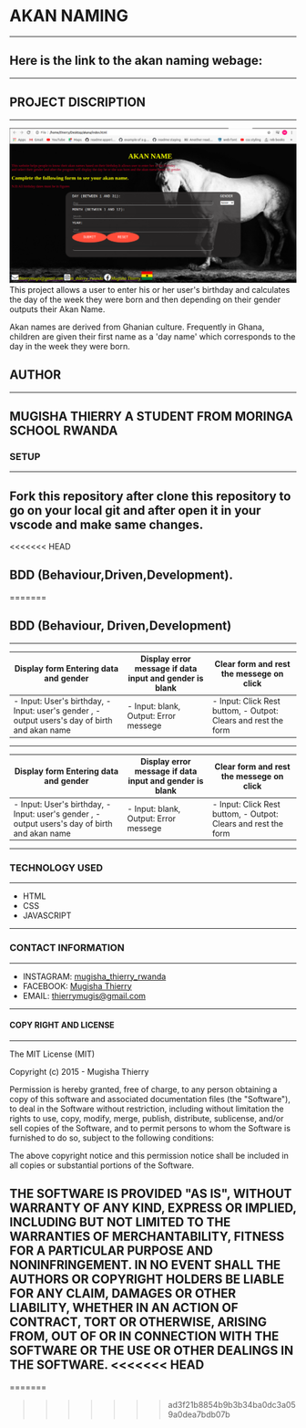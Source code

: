 # AKAN NAMING
---
Here is the link to the akan naming webage:
---
---
## PROJECT DISCRIPTION
---
![](images/screenshoot.png)
This project allows a user to enter his or her user's birthday and calculates the day of the week they were born and then depending on their gender outputs their Akan Name. 

Akan names are derived from Ghanian culture. Frequently in Ghana, children are given their first name as a 'day name' which corresponds to the day in the week they were born.
## AUTHOR
---
MUGISHA THIERRY
A STUDENT FROM MORINGA SCHOOL RWANDA 
---
### SETUP
---
Fork this repository after clone this repository to go on your local git and after open it in your vscode and make same changes.
--- 
<<<<<<< HEAD
## BDD (Behaviour,Driven,Development).
=======
## BDD (Behaviour, Driven,Development)
---
Display form Entering data and gender| Display error message if data input and gender is blank| Clear form and rest the messege on click|
 |--------------------|---------------------|------------------|
 |- Input: User's birthday, - Input: user's gender , - output users's day of birth and akan name|- Input: blank, Output: Error messege | - Input: Click Rest buttom, - Outpot: Clears and rest the form|
---
 |Display form Entering data and gender| Display error message if data input and gender is blank| Clear form and rest the messege on click|
 |--------------------|---------------------|------------------|
 |- Input: User's birthday, - Input: user's gender , - output users's day of birth and akan name|- Input: blank, Output: Error messege | - Input: Click Rest buttom, - Outpot: Clears and rest the form|
---

### TECHNOLOGY USED
---
- HTML
- CSS
- JAVASCRIPT
---
### CONTACT INFORMATION
---
- INSTAGRAM: [mugisha_thierry_rwanda](https://www.instagram.com)
- FACEBOOK: [Mugisha Thierry](https://www.facebook.com)
- EMAIL: [thierrymugis@gmail.com](https://www.gmail.com)
---
#### COPY RIGHT AND LICENSE
---
The MIT License (MIT)

Copyright (c) 2015 - Mugisha Thierry

Permission is hereby granted, free of charge, to any person obtaining a copy
of this software and associated documentation files (the "Software"), to deal
in the Software without restriction, including without limitation the rights
to use, copy, modify, merge, publish, distribute, sublicense, and/or sell
copies of the Software, and to permit persons to whom the Software is
furnished to do so, subject to the following conditions:

The above copyright notice and this permission notice shall be included in all
copies or substantial portions of the Software.

THE SOFTWARE IS PROVIDED "AS IS", WITHOUT WARRANTY OF ANY KIND, EXPRESS OR
IMPLIED, INCLUDING BUT NOT LIMITED TO THE WARRANTIES OF MERCHANTABILITY,
FITNESS FOR A PARTICULAR PURPOSE AND NONINFRINGEMENT. IN NO EVENT SHALL THE
AUTHORS OR COPYRIGHT HOLDERS BE LIABLE FOR ANY CLAIM, DAMAGES OR OTHER
LIABILITY, WHETHER IN AN ACTION OF CONTRACT, TORT OR OTHERWISE, ARISING FROM,
OUT OF OR IN CONNECTION WITH THE SOFTWARE OR THE USE OR OTHER DEALINGS IN THE
SOFTWARE.
<<<<<<< HEAD
---
=======
>>>>>>> ad3f21b8854b9b3b34ba0dc3a059a0dea7bdb07b
